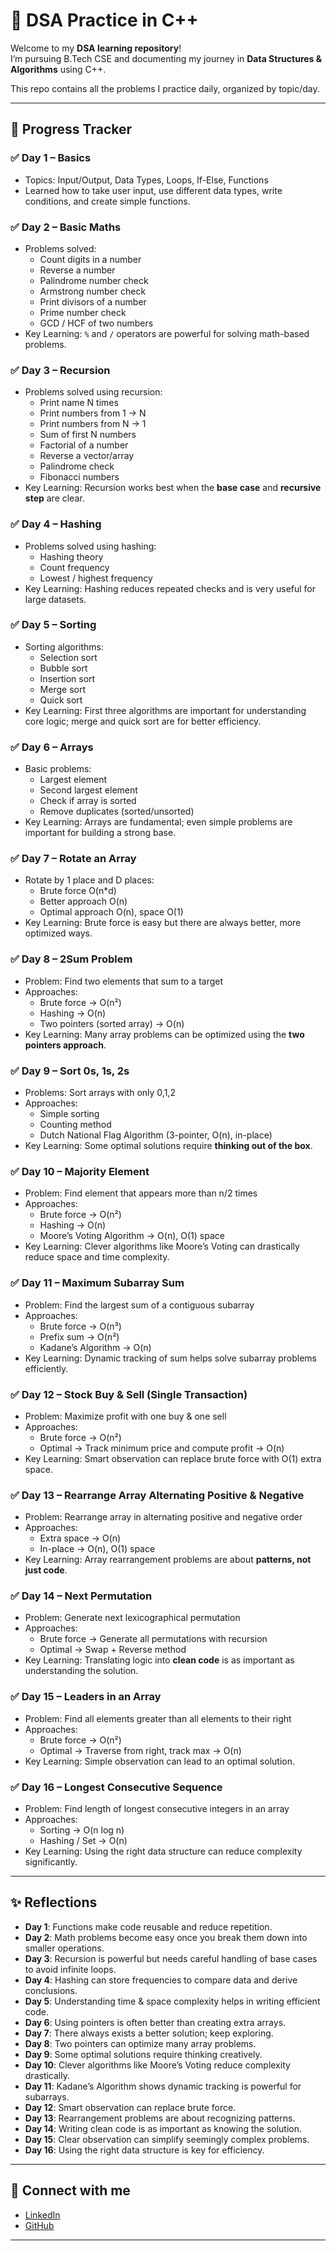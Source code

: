 # 🚀 DSA Practice in C++

Welcome to my **DSA learning repository**!  
I’m pursuing B.Tech CSE and documenting my journey in **Data Structures & Algorithms** using C++.  

This repo contains all the problems I practice daily, organized by topic/day.  

---

## 📅 Progress Tracker

### ✅ Day 1 – Basics
- Topics: Input/Output, Data Types, Loops, If-Else, Functions  
- Learned how to take user input, use different data types, write conditions, and create simple functions.  

### ✅ Day 2 – Basic Maths
- Problems solved:  
  - Count digits in a number  
  - Reverse a number  
  - Palindrome number check  
  - Armstrong number check  
  - Print divisors of a number  
  - Prime number check  
  - GCD / HCF of two numbers  
- Key Learning: `%` and `/` operators are powerful for solving math-based problems.  

### ✅ Day 3 – Recursion
- Problems solved using recursion:  
  - Print name N times  
  - Print numbers from 1 → N  
  - Print numbers from N → 1  
  - Sum of first N numbers  
  - Factorial of a number  
  - Reverse a vector/array  
  - Palindrome check  
  - Fibonacci numbers  
- Key Learning: Recursion works best when the **base case** and **recursive step** are clear.

### ✅ Day 4 – Hashing
- Problems solved using hashing:  
  - Hashing theory  
  - Count frequency  
  - Lowest / highest frequency  
- Key Learning: Hashing reduces repeated checks and is very useful for large datasets.  

### ✅ Day 5 – Sorting
- Sorting algorithms:  
  - Selection sort  
  - Bubble sort  
  - Insertion sort  
  - Merge sort  
  - Quick sort  
- Key Learning: First three algorithms are important for understanding core logic; merge and quick sort are for better efficiency.  

### ✅ Day 6 – Arrays
- Basic problems:  
  - Largest element  
  - Second largest element  
  - Check if array is sorted  
  - Remove duplicates (sorted/unsorted)  
- Key Learning: Arrays are fundamental; even simple problems are important for building a strong base.  

### ✅ Day 7 – Rotate an Array
- Rotate by 1 place and D places:  
  - Brute force O(n*d)  
  - Better approach O(n)  
  - Optimal approach O(n), space O(1)  
- Key Learning: Brute force is easy but there are always better, more optimized ways.  

### ✅ Day 8 – 2Sum Problem
- Problem: Find two elements that sum to a target  
- Approaches:  
  - Brute force → O(n²)  
  - Hashing → O(n)  
  - Two pointers (sorted array) → O(n)  
- Key Learning: Many array problems can be optimized using the **two pointers approach**.  

### ✅ Day 9 – Sort 0s, 1s, 2s
- Problems: Sort arrays with only 0,1,2  
- Approaches:  
  - Simple sorting  
  - Counting method  
  - Dutch National Flag Algorithm (3-pointer, O(n), in-place)  
- Key Learning: Some optimal solutions require **thinking out of the box**.  

### ✅ Day 10 – Majority Element
- Problem: Find element that appears more than n/2 times  
- Approaches:  
  - Brute force → O(n²)  
  - Hashing → O(n)  
  - Moore’s Voting Algorithm → O(n), O(1) space  
- Key Learning: Clever algorithms like Moore’s Voting can drastically reduce space and time complexity.  

### ✅ Day 11 – Maximum Subarray Sum
- Problem: Find the largest sum of a contiguous subarray  
- Approaches:  
  - Brute force → O(n³)  
  - Prefix sum → O(n²)  
  - Kadane’s Algorithm → O(n)  
- Key Learning: Dynamic tracking of sum helps solve subarray problems efficiently.  

### ✅ Day 12 – Stock Buy & Sell (Single Transaction)
- Problem: Maximize profit with one buy & one sell  
- Approaches:  
  - Brute force → O(n²)  
  - Optimal → Track minimum price and compute profit → O(n)  
- Key Learning: Smart observation can replace brute force with O(1) extra space.  

### ✅ Day 13 – Rearrange Array Alternating Positive & Negative
- Problem: Rearrange array in alternating positive and negative order  
- Approaches:  
  - Extra space → O(n)  
  - In-place → O(n), O(1) space  
- Key Learning: Array rearrangement problems are about **patterns, not just code**.  

### ✅ Day 14 – Next Permutation
- Problem: Generate next lexicographical permutation  
- Approaches:  
  - Brute force → Generate all permutations with recursion  
  - Optimal → Swap + Reverse method  
- Key Learning: Translating logic into **clean code** is as important as understanding the solution.  

### ✅ Day 15 – Leaders in an Array
- Problem: Find all elements greater than all elements to their right  
- Approaches:  
  - Brute force → O(n²)  
  - Optimal → Traverse from right, track max → O(n)  
- Key Learning: Simple observation can lead to an optimal solution.  

### ✅ Day 16 – Longest Consecutive Sequence
- Problem: Find length of longest consecutive integers in an array  
- Approaches:  
  - Sorting → O(n log n)  
  - Hashing / Set → O(n)  
- Key Learning: Using the right data structure can reduce complexity significantly.  

---

## ✨ Reflections
- **Day 1**: Functions make code reusable and reduce repetition.  
- **Day 2**: Math problems become easy once you break them down into smaller operations.  
- **Day 3**: Recursion is powerful but needs careful handling of base cases to avoid infinite loops.  
- **Day 4**: Hashing can store frequencies to compare data and derive conclusions.  
- **Day 5**: Understanding time & space complexity helps in writing efficient code.  
- **Day 6**: Using pointers is often better than creating extra arrays.  
- **Day 7**: There always exists a better solution; keep exploring.  
- **Day 8**: Two pointers can optimize many array problems.  
- **Day 9**: Some optimal solutions require thinking creatively.  
- **Day 10**: Clever algorithms like Moore’s Voting reduce complexity drastically.  
- **Day 11**: Kadane’s Algorithm shows dynamic tracking is powerful for subarrays.  
- **Day 12**: Smart observation can replace brute force.  
- **Day 13**: Rearrangement problems are about recognizing patterns.  
- **Day 14**: Writing clean code is as important as knowing the solution.  
- **Day 15**: Clear observation can simplify seemingly complex problems.  
- **Day 16**: Using the right data structure is key for efficiency.  

---

## 🔗 Connect with me
- [LinkedIn](https://www.linkedin.com/in/aditya-kumar-8a868b380)  
- [GitHub](https://github.com/AdityaKumar80743/DSA-Practice)  

---
